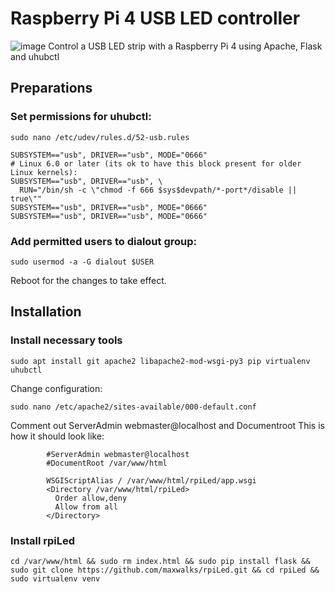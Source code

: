 # Raspberry Pi 4 USB LED controller
![image](https://github.com/maxwalks/rpiLed/assets/78441835/732e9f2c-cf65-46b0-9574-282196d7b9df)
Control a USB LED strip with a Raspberry Pi 4 using Apache, Flask and uhubctl

## Preparations
### Set permissions for uhubctl:
```
sudo nano /etc/udev/rules.d/52-usb.rules
```
```
SUBSYSTEM=="usb", DRIVER=="usb", MODE="0666"
# Linux 6.0 or later (its ok to have this block present for older Linux kernels):
SUBSYSTEM=="usb", DRIVER=="usb", \
  RUN="/bin/sh -c \"chmod -f 666 $sys$devpath/*-port*/disable || true\""
SUBSYSTEM=="usb", DRIVER=="usb", MODE="0666"
SUBSYSTEM=="usb", DRIVER=="usb", MODE="0666"
```
### Add permitted users to dialout group:
```
sudo usermod -a -G dialout $USER
```
Reboot for the changes to take effect.

## Installation

### Install necessary tools
```
sudo apt install git apache2 libapache2-mod-wsgi-py3 pip virtualenv uhubctl
```
Change configuration:
```
sudo nano /etc/apache2/sites-available/000-default.conf
```
Comment out ServerAdmin webmaster@localhost and Documentroot
This is how it should look like:
```
        #ServerAdmin webmaster@localhost
        #DocumentRoot /var/www/html

        WSGIScriptAlias / /var/www/html/rpiLed/app.wsgi
        <Directory /var/www/html/rpiLed>
          Order allow,deny
          Allow from all
        </Directory>
```
### Install rpiLed
```
cd /var/www/html && sudo rm index.html && sudo pip install flask && sudo git clone https://github.com/maxwalks/rpiLed.git && cd rpiLed && sudo virtualenv venv
```

